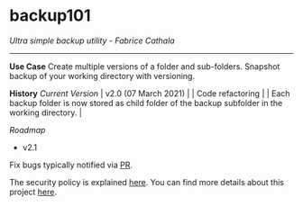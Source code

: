 # backup101

*Ultra simple backup utility - Fabrice Cathala*

---

**Use Case**
Create multiple versions of a folder and sub-folders.
Snapshot backup of your working directory with versioning.

**History**
*Current Version*
| v2.0 (07 March 2021) |
| Code refactoring |
| Each backup folder is now stored as child folder of the backup subfolder in the working directory. |




*Roadmap*
* v2.1

Fix bugs typically notified via [PR](https://github.com/fcathala/backup101/pulls).

The security policy is explained [here](https://github.com/fcathala/backup101/blob/main/SECURITY.md).
You can find more details about this project [here](https://backup101.uk/).

